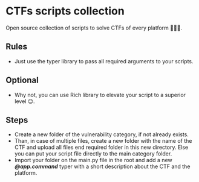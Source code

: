 # CTFs scripts collection
Open source collection of scripts to solve CTFs of every platform 👨🏻‍💻.

## Rules
- Just use the typer library to pass all required arguments to your scripts.

## Optional
- Why not, you can use Rich library to elevate your script to a superior level 😉.

## Steps
- Create a new folder of the vulnerability category, if not already exists.
- Than, in case of multiple files, create a new folder with the name of the CTF and upload all files end required folder in this new directory. Else you can put your script file directly to the main category folder.
- Import your folder on the main.py file in the root and add a new ***@app.command*** typer with a short description about the CTF and the platform.

